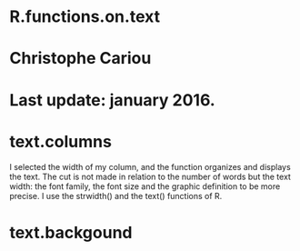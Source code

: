 # R.functions.on.text
# Christophe Cariou
# Last update: january 2016.

# text.columns
I selected the width of my column, and the function organizes and displays the text. The cut is not made in relation to the number of words but the text width: the font family, the font size and the graphic definition to be more precise. I use the strwidth() and the text() functions of R.

# text.backgound
